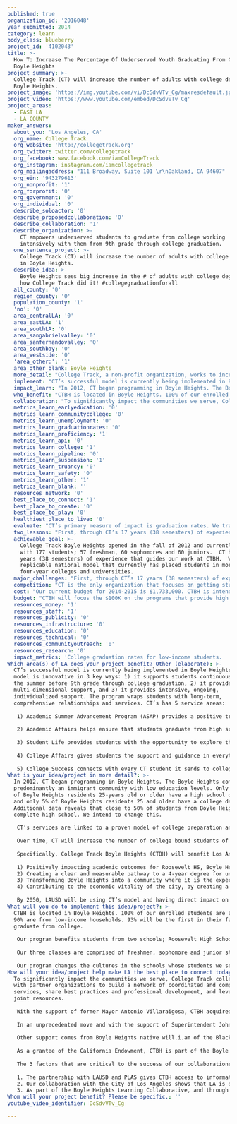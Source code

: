 ```yaml
---
published: true
organization_id: '2016048'
year_submitted: 2014
category: learn
body_class: blueberry
project_id: '4102043'
title: >-
  How To Increase The Percentage Of Underserved Youth Graduating From College in
  Boyle Heights
project_summary: >-
  College Track (CT) will increase the number of adults with college degrees in
  Boyle Heights.
project_image: 'https://img.youtube.com/vi/DcSdvVTv_Cg/maxresdefault.jpg'
project_video: 'https://www.youtube.com/embed/DcSdvVTv_Cg'
project_areas:
  - EAST LA
  - LA COUNTY
maker_answers:
  about_you: 'Los Angeles, CA'
  org_name: College Track
  org_website: 'http://collegetrack.org'
  org_twitter: twitter.com/collegetrack
  org_facebook: www.facebook.com/iamCollegeTrack
  org_instagram: instagram.com/iamcollegetrack
  org_mailingaddress: "111 Broadway, Suite 101 \r\nOakland, CA 94607"
  org_ein: '943279613'
  org_nonprofit: '1'
  org_forprofit: '0'
  org_government: '0'
  org_individual: '0'
  describe_soloactor: '0'
  describe_proposedcollaboration: '0'
  describe_collaboration: '1'
  describe_organization: >-
    CT empowers underserved students to graduate from college working
    intensively with them from 9th grade through college graduation.
  one_sentence_project: >-
    College Track (CT) will increase the number of adults with college degrees
    in Boyle Heights.
  describe_idea: >-
    Boyle Heights sees big increase in the # of adults with college degrees. See
    how College Track did it! #collegegraduationforall
  all_county: '0'
  region_county: '0'
  population_county: '1'
  'no': '0'
  area_centralLA: '0'
  area_eastLA: '1'
  area_southLA: '0'
  area_sangabrielvalley: '0'
  area_sanfernandovalley: '0'
  area_southbay: '0'
  area_westside: '0'
  'area_other:': '1'
  area_other_blank: Boyle Heights
  more_detail: "College Track, a non-profit organization, works to increase college graduation rates among low-income students. Starting the summer of 9th grade through college graduation, a CT student receives 8–10 years of support. \r\n\r\nIn high school, CT offers students intensive academic, college prep and social emotional growth opportunities.  In college, CT provides mentors to each student. There is no other program like this in the United States. CT students attend more than 75 four-year institutions including Harvard, Stanford, MIT, University of California (Berkeley, Los Angeles, Riverside), Howard University, Spelman College, and Columbia. CT is continuing its successful program in Boyle Heights and opend a center in 2012. "
  implement: "CT’s successful model is currently being implemented in Boyle Heights. The model is innovative in 3 key ways: 1) it supports students continuously from the summer before 9th grade through college graduation, 2) it provides multi-dimensional support, and 3) it provides intensive, ongoing, individualized support. The program wraps students with long-term, comprehensive relationships and services. CT’s has 5 service areas:\r\n\r\n1) Academic Summer Advancement Program (ASAP) provides a positive transition from 8th to 9th grade through strengthening English and math skills, reinforcing effective study habits, and developing personal awareness. Students attend workshops, participate in field trips and community service projects. \r\n\r\n2) Academic Affairs helps ensure that students graduate from high school prepared to succeed in college. CT provides students with tutoring, homework help, study skill workshops, standardized test preparation, and academic coaching 2 - 3 days a week. CT’s uses an integrated academic approach that includes computer-based supports that maximize students learning.  Students who are struggling receive “on-track” intervention services and individualized plans to meet mental health, personal, family, as well as academic needs\r\n\r\n3) Student Life provides students with the opportunity to explore their passions and constructively engage in their communities. Student Life programs offer workshops that cultivate a students’ creativity and passions. Workshops include performing arts, field trips to cultural institutions, and international study and more. Students fulfill 25 hours of community service each year. \r\n\r\n4) College Affairs gives students the support and guidance in everything related to college admissions including the selection and application process, assistance applying for financial aid, grants and scholarships. Each senior is also matched 1:1 to a college advisor who helps him or her apply to scholarships and complete a Free Application for Federal Student Aid (FAFSA) and other forms. \r\n\r\n5) College Success connects with every CT student it sends to college, ensuring that students are able to graduate within 4 to 6 years. CT provides academic guidance, transitional and emotional support, financial planning and awards, teaching self-advocacy, and tips on finding a community on campus. Each CT student has a 1-1 mentor the first two years of college, when low-income students are most at-risk for drop out.\r\n"
  impact_learn: "In 2012, CT began programming in Boyle Heights. The Boyle Heights community is predominantly an immigrant community with low education levels. Only one-third of Boyle Heights residents 25-years old or older have a high school diploma, and only 5% of Boyle Heights residents 25 and older have a college degree. Additional data reveals that close to 50% of students from Boyle Heights never complete high school. We intend to change this.\r\n\r\nCT's services are linked to a proven model of college preparation and completion. Over the past 17 years, in the Bay area, 100% percent of CT seniors graduate high school, over 90% were admitted to a four-year school compared to15% of students of the same demographic, and 80% of students who completed our high school program have graduated from, or are still attending college.\r\n\r\nOver time, CT will increase the number of college bound students of color in Los Angeles. For example, in 2008 when CT opened our center in San Francisco’s Bayview Hunter’s Point neighborhood, only 6 African-American students graduated from the neighborhood high school eligible to attend a 4-year university. CT is poised to increase the San Francisco Unified School District’s college bound African-American students by 30% by 2016. \r\n\r\nSpecifically, College Track Boyle Heights (CTBH) will benefit Los Angeles by:\r\n\r\n1) Positively impacting academic outcomes for Roosevelt HS, Boyle Heights, and in time, the LAUSD.\r\n2) Creating a clear and measurable pathway to a 4-year degree for underserved students in Boyle Heights.\r\n3) Transforming Boyle Heights into a community where it is the expectation, not the exception, for students to pursue and obtain a 4-year degree.\r\n4) Contributing to the economic vitality of the city, by creating a strong, educated work force in one of the city’s most vulnerable neighborhoods.\r\n\r\nBy 2050, LAUSD will be using CT’s model and having direct impact on low-income students across Los Angeles. Communities will be transformed and college degrees will be the norm. CTBH will continue to work in collaboration with LAUSD and others to build and grow best practices and develop and grow relationships with colleges and universities to better support underserved students in Los Angeles through college. Our city will see the direct results in a thriving educated workforce. By 2050, all students in Los Angeles will have the tools, role models, support and resources to finish college and pursue their dreams.\r\n"
  who_benefit: "CTBH is located in Boyle Heights. 100% of our enrolled students are Latino. 90% are from low-income households. 93% will be the first in their families to graduate from college.   \r\n\r\nOur program benefits students from two schools; Roosevelt High School and the Math, Science & Technology Magnet Academy located on Roosevelt HS’s campus. \r\n\r\nOur three classes are comprised of freshmen, sophomore and junior students from these schools. By 2015-16, our Boyle Heights center will be fully enrolled with 240 students. \r\n\r\nOur program changes the cultures in the schools whose students we serve. Randy Romero, former Math, Science & Techology Magnet Academy at Roosevelt HS in Boyle Heights said “CT is raising the bar not only for our students, but also for the teachers at our school. There is now a higher expectation.”  Other principals have noted a culture shift in their school due to CT’s presence - that it is now “cool” to get good grades and attributes that to the CT students’ focus on learning and doing what it takes to get into college.   \r\n"
  collaboration: "To significantly impact the communities we serve, College Track collaborates with partner organizations to build a network of coordinated and complementary services, share best practices and professional development, and leverage joint resources.  \r\n\r\nWith the support of former Mayor Antonio Villaraigosa, CTBH acquired a space for our center a half-mile from the Roosevelt campus, in the newly renovated Boyle Heights City Hall. The space has been leased to CTBH by the City of Los Angeles for $1 per year for 10 years. Our center is specifically designed to be independent of the school district, while working in alignment with the district.\r\n\r\nIn an unprecedented move and with the support of Superintendent John Deasy, LAUSD has granted CTBH access to attendance, progress report and final semester grades. CTBH also has a unique collaborative relationship the principals at Roosevelt HS, Math, Science & Technology Magnet Academy, and the Partnership for Los Angeles Schools (PLAS), granting CTBH access to teachers’ online grade books, ensuring the CTBH staff has the most up-to-date academic information about its students, which in turn allows CTBH to proactively support its students.      \r\n\r\nOther support comes from Boyle Heights native will.i.am of the Black Eyed Peas who provides opportunities for CTBH students in STEM education, music and arts education, and study abroad opportunities. Other partners include the the Wasserman Foundation, JP Morgan Chase and continued collaborations with Homeboy Industries,  826LA and PUENTA Learning Center, in order to maximize opportunities for students.  \r\n\r\nAs a grantee of the California Endowment, CTBH is part of the Boyle Heights Learning Collaborative. The Collaborative is made of California Endowment grantees who collaborate to positively impact the Boyle Heights community as a whole.  \r\n\r\nThe 3 factors that are critical to the success of our collaborations are:\r\n\r\n1.\tThe partnership with LAUSD and PLAS gives CTBH access to information that allows CTBH to monitor, intervene and support our students’ academics increasing successful academic outcomes for our students.\r\n2.\tOur collaboration with the City of Los Angeles shows that LA is deeply invested in making sure that students in Boyle Heights succeed. \r\n3.\tAs part of the Boyle Heights Learning Collaborative, and through our relationships with other CBOs, CTBH coordinates with other non-profits who support our students’ non-academic and social/emotional needs.  \r\n"
  metrics_learn_earlyeducation: '0'
  metrics_learn_communitycollege: '0'
  metrics_learn_unemployment: '0'
  metrics_learn_graduationrates: '0'
  metrics_learn_proficiency: '1'
  metrics_learn_api: '0'
  metrics_learn_college: '1'
  metrics_learn_pipeline: '0'
  metrics_learn_suspension: '1'
  metrics_learn_truancy: '0'
  metrics_learn_safety: '0'
  metrics_learn_other: '1'
  metrics_learn_blank: ''
  resources_network: '0'
  best_place_to_connect: '1'
  best_place_to_create: '0'
  best_place_to_play: '0'
  healthiest_place_to_live: '0'
  evaluate: "CT’s primary measure of impact is graduation rates. We track students’ college status and progress through college graduation and compare results to national and regional averages for similar demographics of students. \r\n\r\nIn the 2014-2015 school year, CTBH will measure success in the following areas: \r\n\r\n1) Retention: CTBH will retain 90% of its students.\r\n2) Attendance:  90% of CTBH students will attend at least 80% of their CTBH programming, compared to 84% of students in 2013-14. \r\n3) Academic Affairs Program: 65% of students will earn a GPA of 3.00 (minimum GPA required to be eligible for a California State University), compared to 59% of students in 2013-14. \r\n\r\nIn order to achieve our goals, staff monitors CTBH students closely. Indicators used to track students’ success include daily attendance, academic performance, and test scores, retention. Also included is demographic information and college readiness information.  CTBH also measures leadership, extracurricular interests, and community service hours. \r\n\r\nIn addition, CT collects and uses a range of assessments to track student progress and to create individualized interventions when students are in danger of not reaching their goals of high school graduation and college acceptance.  These assessments include: report cards, standardized test scores, diagnostic tests, teacher evaluations, IEP and SST assessments, college preparation and entrance exams, school and program attendance, and observations from classroom instructors and tutors. Progress is measured on a weekly, monthly, quarterly, by semester, and annually."
  two_lessons: "First, through CT’s 17 years (38 semesters) of experience working and learning from our program model, we have learned that simply supporting students through high school does not work.  If we, as a country, desire to drastically change college completions rates for underserved youth, we need to support students through high school and college.  \r\n\r\nSecond, it is not enough to just prepare students academically. An ongoing organizational challenge is addressing the significant personal, family, and/or systemic obstacles, hardship, and trauma that many of our students face in day to day life. Students need to have GRIT to address these other, often daunting, situations in their lives. GRIT, which is an acronym for Guts, Resilience, Integrity, and Tenacity, is infused throughout our program. CT students start their GRIT education in the summer before their ninth grade year and continue through college.  GRIT offers students the coping skills to deal with the trauma and injustice that are often a part of their young lives and at the same time, bolsters self-esteem and self-confidence.\r\n"
  achievable_goal: >-
    College Track Boyle Heights opened in the fall of 2012 and currently works
    with 177 students; 57 freshman, 60 sophomores and 60 juniors.  CT has 17
    years (38 semesters) of experience that guides our work at CTBH.  We use a
    replicable national model that currently has placed students in more than 75
    four-year colleges and universities.   
  major_challenges: "First, through CT’s 17 years (38 semesters) of experience working and learning from our program model, we have learned that simply supporting students through high school does not work.  If we, as a country, desire to drastically change college completions rates for underserved youth, we need to support students through high school and college.  \r\n\r\nSecond, it is not enough to just prepare students academically. An ongoing organizational challenge is addressing the significant personal, family, and/or systemic obstacles, hardship, and trauma that many of our students face in day to day life. Students need to have GRIT to address these other, often daunting, situations in their lives. GRIT, which is an acronym for Guts, Resilience, Integrity, and Tenacity, is infused throughout our program. CT students start their GRIT education in the summer before their ninth grade year and continue through college.  GRIT offers students the coping skills to deal with the trauma and injustice that are often a part of their young lives and at the same time, bolsters self-esteem and self-confidence.\r\n"
  competition: "CT is the only organization that focuses on getting students into AND graduating from college. What differentiates CT is our ten-year continuous support, starting the summer after 8th grade graduation through college graduation.\r\n\r\nThere are many organization who work to prepare students for college, such as I Have a Dream Foundation and College Summit and a few, such as the Posse Foundation, who identify high school juniors and seniors and support them via ‘posses’ on college campuses for their first three years. CT is currently the only organization that works with students starting the summer before their 9th grade through college graduation.  CT is also committed to serving students whose GPAs are between 2.5 – 3.5, supporting students who would probably not go to a four year university with the additional support.  \r\n"
  cost: "Our current budget for 2014-2015 is $1,733,000. CTBH is intended to become self-sustaining through local philanthropy with the potential for public funding and fundraising efforts are a top priority for the organization. Seed funds were provided by the i.am.angel Foundation, The California Endowment, and the Wasserman Foundation. \r\n\r\nCTBH continually works to diversify our funding portfolio and pursue new sources of revenue. CT works with its national board to leverage their relationships with high net worth individuals, foundations and corporations in Los Angeles. With a new and targeted cultivation strategy in place we are on track to achieve, if not exceed, our fundraising goals. These efforts include grants management, donor solicitations, and cultivation of partnerships. In LA, CTBH is forming Local Advisory Boards to raise funds, friends, and awareness. Advisory Boards will not have governance responsibilities, but will directly contribute to ongoing sustainability. In addition, CTBH has invested in a regional development director to build and facilitate important relationships in Los Angeles. To lessen its dependence on private philanthropy, CT will also seek public funding through 21st Century ASSETS, as a collaborative effort including LAUSD's Beyond the Bell division, the Partnership for Los Angeles Schools, and Roosevelt HS.  \r\n\r\nCurrently, CT is seeking support from several current and prospective foundations and corporations to support our programs. In addition to these secured and pending sources of revenue, CT hosts an annual fundraiser to raise money for our programs. Through our on-going cycle of inquiry and evaluation processes, we have solidified a staffing and resources allocation model that is fiscally lean and st\r\nCurrently, CT is seeking support from several current and prospective foundations and corporations to support our programs. In addition to these secured and pending sources of revenue, CT hosts an annual fundraiser to raise money for our programs. Through our on-going cycle of inquiry and evaluation processes, we have solidified a staffing and resources allocation model that is fiscally lean and stable, without sacrificing program quality. As part of this process, CT undergoes an annual audit and budget resources are a fundamental piece of our on-going cycle of inquiry. Where appropriate, CT relies on the generous in-kind contributions of both goods and services. In 2013-14, we secured nearly $100,000 in in-kind donations.\r\n"
  budget: "CTBH will focus the $100K on the programs that provide high quality, results-driven academic, student life and college preparation services. In particular, $40,000 toward the increase in number of hours for tutors, workshop instructors, college advisory leaders, case managers and other hourly staff necessary to serve more students at each center. $60,000 on program expenses required to provide high quality, results-driven academic, student life and college preparation services, e.g., ACT test prep, experiential learning, college application fees, college tours, summer programs and STEM activities.\r\n\r\nThe stronger our high school students are academically and experientially, the more options they have for being accepted at a best fit college, for receiving financial aid packages and scholarships, succeeding in college and most importantly, graduating within six years.\r\n"
  resources_money: '1'
  resources_staff: '1'
  resources_publicity: '0'
  resources_infrastructure: '0'
  resources_education: '0'
  resources_technical: '0'
  resources_communityoutreach: '0'
  resources_research: '0'
  impact_metrics: 'College graduation rates for low-income students.  '
Which area(s) of LA does your project benefit? Other (elaborate): >-
  CT’s successful model is currently being implemented in Boyle Heights. The
  model is innovative in 3 key ways: 1) it supports students continuously from
  the summer before 9th grade through college graduation, 2) it provides
  multi-dimensional support, and 3) it provides intensive, ongoing,
  individualized support. The program wraps students with long-term,
  comprehensive relationships and services. CT’s has 5 service areas:
   
   1) Academic Summer Advancement Program (ASAP) provides a positive transition from 8th to 9th grade through strengthening English and math skills, reinforcing effective study habits, and developing personal awareness. Students attend workshops, participate in field trips and community service projects. 
   
   2) Academic Affairs helps ensure that students graduate from high school prepared to succeed in college. CT provides students with tutoring, homework help, study skill workshops, standardized test preparation, and academic coaching 2 - 3 days a week. CT’s uses an integrated academic approach that includes computer-based supports that maximize students learning. Students who are struggling receive “on-track” intervention services and individualized plans to meet mental health, personal, family, as well as academic needs
   
   3) Student Life provides students with the opportunity to explore their passions and constructively engage in their communities. Student Life programs offer workshops that cultivate a students’ creativity and passions. Workshops include performing arts, field trips to cultural institutions, and international study and more. Students fulfill 25 hours of community service each year. 
   
   4) College Affairs gives students the support and guidance in everything related to college admissions including the selection and application process, assistance applying for financial aid, grants and scholarships. Each senior is also matched 1:1 to a college advisor who helps him or her apply to scholarships and complete a Free Application for Federal Student Aid (FAFSA) and other forms. 
   
   5) College Success connects with every CT student it sends to college, ensuring that students are able to graduate within 4 to 6 years. CT provides academic guidance, transitional and emotional support, financial planning and awards, teaching self-advocacy, and tips on finding a community on campus. Each CT student has a 1-1 mentor the first two years of college, when low-income students are most at-risk for drop out.
What is your idea/project in more detail?: >-
  In 2012, CT began programming in Boyle Heights. The Boyle Heights community is
  predominantly an immigrant community with low education levels. Only one-third
  of Boyle Heights residents 25-years old or older have a high school diploma,
  and only 5% of Boyle Heights residents 25 and older have a college degree.
  Additional data reveals that close to 50% of students from Boyle Heights never
  complete high school. We intend to change this.
   
   CT's services are linked to a proven model of college preparation and completion. Over the past 17 years, in the Bay area, 100% percent of CT seniors graduate high school, over 90% were admitted to a four-year school compared to15% of students of the same demographic, and 80% of students who completed our high school program have graduated from, or are still attending college.
   
   Over time, CT will increase the number of college bound students of color in Los Angeles. For example, in 2008 when CT opened our center in San Francisco’s Bayview Hunter’s Point neighborhood, only 6 African-American students graduated from the neighborhood high school eligible to attend a 4-year university. CT is poised to increase the San Francisco Unified School District’s college bound African-American students by 30% by 2016. 
   
   Specifically, College Track Boyle Heights (CTBH) will benefit Los Angeles by:
   
   1) Positively impacting academic outcomes for Roosevelt HS, Boyle Heights, and in time, the LAUSD.
   2) Creating a clear and measurable pathway to a 4-year degree for underserved students in Boyle Heights.
   3) Transforming Boyle Heights into a community where it is the expectation, not the exception, for students to pursue and obtain a 4-year degree.
   4) Contributing to the economic vitality of the city, by creating a strong, educated work force in one of the city’s most vulnerable neighborhoods.
   
   By 2050, LAUSD will be using CT’s model and having direct impact on low-income students across Los Angeles. Communities will be transformed and college degrees will be the norm. CTBH will continue to work in collaboration with LAUSD and others to build and grow best practices and develop and grow relationships with colleges and universities to better support underserved students in Los Angeles through college. Our city will see the direct results in a thriving educated workforce. By 2050, all students in Los Angeles will have the tools, role models, support and resources to finish college and pursue their dreams.
What will you do to implement this idea/project?: >-
  CTBH is located in Boyle Heights. 100% of our enrolled students are Latino.
  90% are from low-income households. 93% will be the first in their families to
  graduate from college. 
   
   Our program benefits students from two schools; Roosevelt High School and the Math, Science & Technology Magnet Academy located on Roosevelt HS’s campus. 
   
   Our three classes are comprised of freshmen, sophomore and junior students from these schools. By 2015-16, our Boyle Heights center will be fully enrolled with 240 students. 
   
   Our program changes the cultures in the schools whose students we serve. Randy Romero, former Math, Science & Techology Magnet Academy at Roosevelt HS in Boyle Heights said “CT is raising the bar not only for our students, but also for the teachers at our school. There is now a higher expectation.” Other principals have noted a culture shift in their school due to CT’s presence - that it is now “cool” to get good grades and attributes that to the CT students’ focus on learning and doing what it takes to get into college.
How will your idea/project help make LA the best place to connect today? In LA2050?: >-
  To significantly impact the communities we serve, College Track collaborates
  with partner organizations to build a network of coordinated and complementary
  services, share best practices and professional development, and leverage
  joint resources. 
   
   With the support of former Mayor Antonio Villaraigosa, CTBH acquired a space for our center a half-mile from the Roosevelt campus, in the newly renovated Boyle Heights City Hall. The space has been leased to CTBH by the City of Los Angeles for $1 per year for 10 years. Our center is specifically designed to be independent of the school district, while working in alignment with the district.
   
   In an unprecedented move and with the support of Superintendent John Deasy, LAUSD has granted CTBH access to attendance, progress report and final semester grades. CTBH also has a unique collaborative relationship the principals at Roosevelt HS, Math, Science & Technology Magnet Academy, and the Partnership for Los Angeles Schools (PLAS), granting CTBH access to teachers’ online grade books, ensuring the CTBH staff has the most up-to-date academic information about its students, which in turn allows CTBH to proactively support its students. 
   
   Other support comes from Boyle Heights native will.i.am of the Black Eyed Peas who provides opportunities for CTBH students in STEM education, music and arts education, and study abroad opportunities. Other partners include the the Wasserman Foundation, JP Morgan Chase and continued collaborations with Homeboy Industries, 826LA and PUENTA Learning Center, in order to maximize opportunities for students. 
   
   As a grantee of the California Endowment, CTBH is part of the Boyle Heights Learning Collaborative. The Collaborative is made of California Endowment grantees who collaborate to positively impact the Boyle Heights community as a whole. 
   
   The 3 factors that are critical to the success of our collaborations are:
   
   1. The partnership with LAUSD and PLAS gives CTBH access to information that allows CTBH to monitor, intervene and support our students’ academics increasing successful academic outcomes for our students.
   2. Our collaboration with the City of Los Angeles shows that LA is deeply invested in making sure that students in Boyle Heights succeed. 
   3. As part of the Boyle Heights Learning Collaborative, and through our relationships with other CBOs, CTBH coordinates with other non-profits who support our students’ non-academic and social/emotional needs.
Whom will your project benefit? Please be specific.: ''
youtube_video_identifier: DcSdvVTv_Cg

---
```

